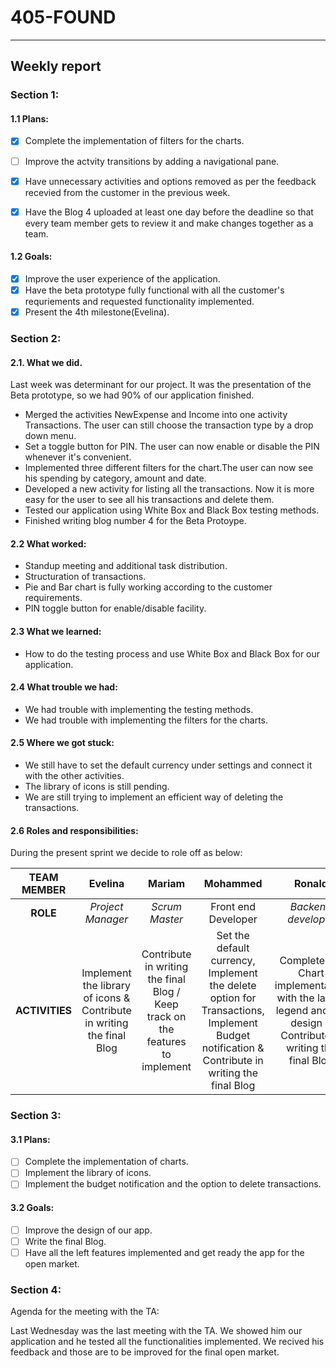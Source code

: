 #  __405-FOUND__
---
## __Weekly report__

### __Section 1:__

#### 1.1 Plans:

- [X] Complete the implementation of filters for the charts.
- [ ] Improve the actvity transitions by adding a navigational pane.
- [X] Have unnecessary activities and options removed as per the feedback recevied from the customer in the previous week.
- [X] Have the Blog 4 uploaded at least one day before the deadline so that every team member gets to review it and make changes together as a team.


#### 1.2 Goals:

- [X] Improve the user experience of the application.
- [X] Have the beta prototype fully functional with all the customer's requriements and requested functionality implemented.
- [X] Present the 4th milestone(Evelina).
 
### __Section 2:__

 #### 2.1. What we did.
 Last week was determinant for our project. It was the presentation of the Beta prototype, so we had 90% of our application finished. 
 
 - Merged the activities NewExpense and Income into one activity Transactions. The user can still choose the transaction type by a drop down menu.
 - Set a toggle button for PIN. The user can now enable or disable the PIN whenever it's convenient.
 - Implemented three different filters for the chart.The user can now see his spending by category, amount and date.
 - Developed a new activity for listing all the transactions. Now it is more easy for the user to see all his transactions and delete them.
 - Tested our application using White Box and Black Box testing methods.
 - Finished writing blog number 4 for the Beta Protoype.
 
 #### 2.2 What worked:
- Standup meeting and additional task distribution.
- Structuration of transactions.
- Pie and Bar chart is fully working according to the customer requirements.
- PIN toggle button for enable/disable facility.

#### 2.3 What we learned:
- How to do the testing process and use White Box and Black Box for our application.

#### 2.4 What trouble we had:

- We had trouble with implementing the testing methods.
- We had trouble with implementing the filters for the charts.
#### 2.5 Where we got stuck:

- We still have to set the default currency under settings and connect it with the other activities.
- The library of icons is still pending.
- We are still trying to implement an efficient way of deleting the transactions.

#### 2.6 Roles and responsibilities:

During the present sprint we decide to role off as below:

|TEAM MEMBER | Evelina | Mariam | Mohammed | Ronald |
| :------: | :------: | :------: | :------: | :------: |
| __ROLE__       | _Project Manager_ |_Scrum Master_ | Front end Developer| _Backend developer_ |
| __ACTIVITIES__ | Implement the library of icons & Contribute in writing the final Blog | Contribute in writing the final Blog / Keep track on the features to implement |Set the default currency, Implement the delete option for Transactions, Implement Budget notification & Contribute in writing the final Blog |Complete the Chart implementation with the labels legend and the design & Contribute in writing the final Blog|

### __Section 3:__

#### 3.1 Plans:

- [ ] Complete the implementation of charts.
- [ ] Implement the library of icons.
- [ ] Implement the budget notification and the option to delete transactions.

#### 3.2 Goals:

- [ ] Improve the design of our app.
- [ ] Write the final Blog.
- [ ] Have all the left features implemented and get ready the app for the open market.

### __Section 4:__

Agenda for the meeting with the TA:

Last Wednesday was the last meeting with the TA. We showed him our application and he tested all the functionalities implemented. 
We recived his feedback and those are to be improved for the final open market.






